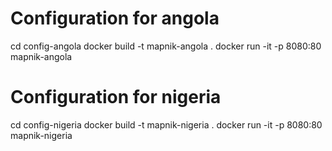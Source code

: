 # Configuration for angola 

cd config-angola
docker build -t mapnik-angola .
docker run -it -p 8080:80 mapnik-angola

# Configuration for nigeria
cd config-nigeria
docker build -t mapnik-nigeria .
docker run -it -p 8080:80 mapnik-nigeria
